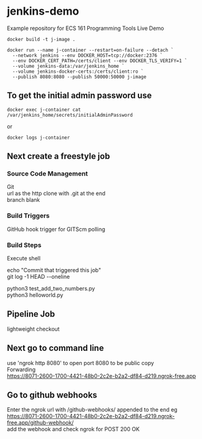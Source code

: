 # jenkins-demo

Example repository for ECS 161 Programming Tools Live Demo
```
docker build -t j-image .
```
```
docker run --name j-container --restart=on-failure --detach `
  --network jenkins --env DOCKER_HOST=tcp://docker:2376 `
  --env DOCKER_CERT_PATH=/certs/client --env DOCKER_TLS_VERIFY=1 `
  --volume jenkins-data:/var/jenkins_home `
  --volume jenkins-docker-certs:/certs/client:ro `
  --publish 8080:8080 --publish 50000:50000 j-image
```

## To get the initial admin password use
```
docker exec j-container cat /var/jenkins_home/secrets/initialAdminPassword
```
or
```
docker logs j-container
```

## Next create a freestyle job

### Source Code Management  

Git  
url as the http clone with .git at the end  
branch blank  

### Build Triggers

GitHub hook trigger for GITScm polling

### Build Steps

Execute shell

echo "Commit that triggered this job"  
git log -1 HEAD --oneline

python3 test_add_two_numbers.py  
python3 helloworld.py

## Pipeline Job

lightweight checkout

## Next go to command line

use 'ngrok http 8080' to open port 8080 to be public
copy  
Forwarding  
https://8071-2600-1700-4421-48b0-2c2e-b2a2-df84-d219.ngrok-free.app

## Go to github webhooks

Enter the ngrok url with /github-webhooks/ appended to the end eg  
https://8071-2600-1700-4421-48b0-2c2e-b2a2-df84-d219.ngrok-free.app/github-webhook/  
add the webhook and check ngrok for POST 200 OK
